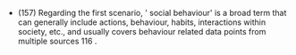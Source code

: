 - (157) Regarding  the  first  scenario,  ' social  behaviour' is  a  broad  term  that  can  generally include actions, behaviour, habits, interactions within society, etc., and usually covers behaviour related data points from multiple sources 116 . 